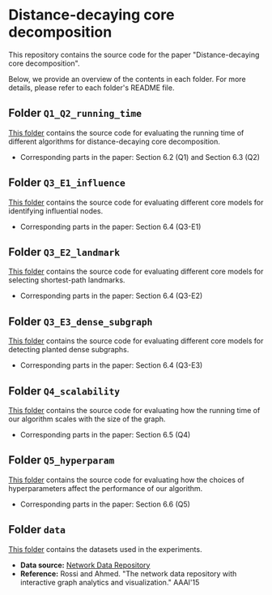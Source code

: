 # Distance-decaying core decomposition

This repository contains the source code for the paper "Distance-decaying core decomposition".

Below, we provide an overview of the contents in each folder. For more details, please refer to each folder's README file.

## Folder `Q1_Q2_running_time`

[This folder](./Q1_Q2_running_time) contains the source code for evaluating the running time of different algorithms for distance-decaying core decomposition.

- Corresponding parts in the paper: Section 6.2 (Q1) and Section 6.3 (Q2)

## Folder `Q3_E1_influence`

[This folder](./Q3_E1_influence) contains the source code for evaluating different core models for identifying influential nodes.

- Corresponding parts in the paper: Section 6.4 (Q3-E1)

## Folder `Q3_E2_landmark`

[This folder](./Q3_E2_landmark) contains the source code for evaluating different core models for selecting shortest-path landmarks.

- Corresponding parts in the paper: Section 6.4 (Q3-E2)

## Folder `Q3_E3_dense_subgraph`

[This folder](./Q3_E3_dense_subgraph) contains the source code for evaluating different core models for detecting planted dense subgraphs.

- Corresponding parts in the paper: Section 6.4 (Q3-E3)

## Folder `Q4_scalability`

[This folder](./Q4_scalability) contains the source code for evaluating how the running time of our algorithm scales with the size of the graph.

- Corresponding parts in the paper: Section 6.5 (Q4)

## Folder `Q5_hyperparam`

[This folder](./Q5_hyperparam) contains the source code for evaluating how the choices of hyperparameters affect the performance of our algorithm.

- Corresponding parts in the paper: Section 6.6 (Q5)

## Folder `data`

[This folder](./data) contains the datasets used in the experiments.

- **Data source:** [Network Data Repository](https://networkrepository.com/)
- **Reference:** Rossi and Ahmed. "The network data repository with interactive graph analytics and visualization." AAAI'15
